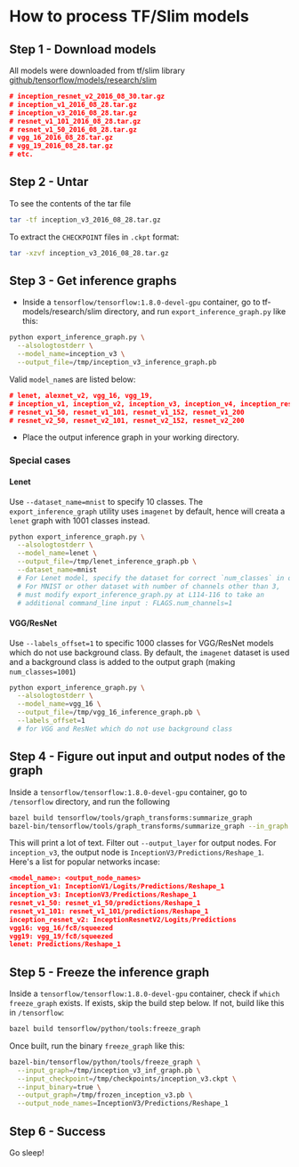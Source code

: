 # How to process TF/Slim models

## Step 1 - Download models

All models were downloaded from tf/slim library
[github/tensorflow/models/research/slim](https://github.com/tensorflow/models/tree/master/research/slim)

```json
# inception_resnet_v2_2016_08_30.tar.gz
# inception_v1_2016_08_28.tar.gz
# inception_v3_2016_08_28.tar.gz
# resnet_v1_101_2016_08_28.tar.gz
# resnet_v1_50_2016_08_28.tar.gz
# vgg_16_2016_08_28.tar.gz
# vgg_19_2016_08_28.tar.gz
# etc.
```

## Step 2 - Untar

To see the contents of the tar file

```bash
tar -tf inception_v3_2016_08_28.tar.gz
```

To extract the `CHECKPOINT` files in `.ckpt` format:

```bash
tar -xzvf inception_v3_2016_08_28.tar.gz
```

## Step 3 - Get inference graphs

* Inside a `tensorflow/tensorflow:1.8.0-devel-gpu` container, go to tf-models/research/slim directory, and run `export_inference_graph.py` like this:

```bash
python export_inference_graph.py \
  --alsologtostderr \
  --model_name=inception_v3 \
  --output_file=/tmp/inception_v3_inference_graph.pb
```

Valid `model_name`s are listed below:

```json
# lenet, alexnet_v2, vgg_16, vgg_19,
# inception_v1, inception_v2, inception_v3, inception_v4, inception_resnet_v2
# resnet_v1_50, resnet_v1_101, resnet_v1_152, resnet_v1_200
# resnet_v2_50, resnet_v2_101, resnet_v2_152, resnet_v2_200
```

* Place the output inference graph in your working directory.

### Special cases

#### Lenet

Use `--dataset_name=mnist` to specify 10 classes. The `export_inference_graph` utility uses `imagenet` by default, hence will creata a `lenet` graph with 1001 classes instead.

```bash
python export_inference_graph.py \
  --alsologtostderr \
  --model_name=lenet \
  --output_file=/tmp/lenet_inference_graph.pb \
  --dataset_name=mnist
  # For Lenet model, specify the dataset for correct `num_classes` in output inference graph
  # For MNIST or other dataset with number of channels other than 3, 
  # must modify export_inference_graph.py at L114-116 to take an 
  # additional command_line input : FLAGS.num_channels=1
```

#### VGG/ResNet

Use `--labels_offset=1` to specific 1000 classes for VGG/ResNet models which do not use background class. By default, the `imagenet` dataset is used and a background class is added to the output graph (making `num_classes=1001`)

```bash
python export_inference_graph.py \
  --alsologtostderr \
  --model_name=vgg_16 \
  --output_file=/tmp/vgg_16_inference_graph.pb \
  --labels_offset=1
  # for VGG and ResNet which do not use background class
```

## Step 4 - Figure out input and output nodes of the graph

Inside a `tensorflow/tensorflow:1.8.0-devel-gpu` container, go to `/tensorflow` directory, and run the following

```bash
bazel build tensorflow/tools/graph_transforms:summarize_graph
bazel-bin/tensorflow/tools/graph_transforms/summarize_graph --in_graph /tmp/inception_v3_inference_graph.pb
```

This will print a lot of text. Filter out `--output_layer` for output nodes. For `inception_v3`, the output node is `InceptionV3/Predictions/Reshape_1`.
Here's a list for popular networks incase:

```json
<model_name>: <output_node_names>
inception_v1: InceptionV1/Logits/Predictions/Reshape_1
inception_v3: InceptionV3/Predictions/Reshape_1
resnet_v1_50: resnet_v1_50/predictions/Reshape_1
resnet_v1_101: resnet_v1_101/predictions/Reshape_1
inception_resnet_v2: InceptionResnetV2/Logits/Predictions
vgg16: vgg_16/fc8/squeezed
vgg19: vgg_19/fc8/squeezed
lenet: Predictions/Reshape_1
```

## Step 5 - Freeze the inference graph

Inside a `tensorflow/tensorflow:1.8.0-devel-gpu` container, check if `which freeze_graph` exists. If exists, skip the build step below. If not, build like this in `/tensorflow`:

```bash
bazel build tensorflow/python/tools:freeze_graph
```

Once built, run the binary `freeze_graph` like this:

```bash
bazel-bin/tensorflow/python/tools/freeze_graph \
  --input_graph=/tmp/inception_v3_inf_graph.pb \
  --input_checkpoint=/tmp/checkpoints/inception_v3.ckpt \
  --input_binary=true \
  --output_graph=/tmp/frozen_inception_v3.pb \
  --output_node_names=InceptionV3/Predictions/Reshape_1
```

## Step 6 - Success

Go sleep!
